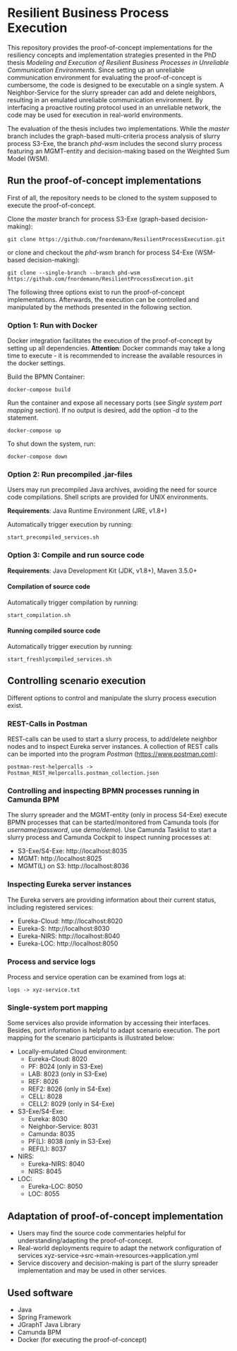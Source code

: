 # Resilient Business Process Execution
This repository provides the proof-of-concept implementations for the resiliency concepts and implementation strategies presented in the PhD thesis *Modeling and Execution of Resilient Business Processes in Unreliable Communication Environments*. Since setting up an unreliable communication environment for evaluating the proof-of-concept is cumbersome, the code is designed to be executable on a single system. A Neighbor-Service for the slurry spreader can add and delete neighbors, resulting in an emulated unreliable communication environment. By interfacing a proactive routing protocol used in an unreliable network, the code may be used for execution in real-world environments.

The evaluation of the thesis includes two implementations. While the *master* branch includes the graph-based multi-criteria process analysis of slurry process S3-Exe, the branch *phd-wsm* includes the second slurry process featuring an MGMT-entity and decision-making based on the Weighted Sum Model (WSM).

## Run the proof-of-concept implementations
First of all, the repository needs to be cloned to the system supposed to execute the proof-of-concept.

Clone the *master* branch for process S3-Exe (graph-based decision-making):

    git clone https://github.com/fnordemann/ResilientProcessExecution.git

or clone and checkout the *phd-wsm* branch for process S4-Exe (WSM-based decision-making):

    git clone --single-branch --branch phd-wsm https://github.com/fnordemann/ResilientProcessExecution.git

The following three options exist to run the proof-of-concept implementations. Afterwards, the execution can be controlled and manipulated by the methods presented in the following section.

### Option 1: Run with Docker
Docker integration facilitates the execution of the proof-of-concept by setting up all dependencies. **Attention**: Docker commands may take a long time to execute - it is recommended to increase the available resources in the docker settings. 

Build the BPMN Container:

    docker-compose build

Run the container and expose all necessary ports (see *Single system port mapping* section). If no output is desired, add the option *-d* to the statement.

    docker-compose up

To shut down the system, run:

    docker-compose down

### Option 2: Run precompiled .jar-files
Users may run precompiled Java archives, avoiding the need for source code compilations. Shell scripts are provided for UNIX environments.

**Requirements**: Java Runtime Environment (JRE, v1.8+)

Automatically trigger execution by running:

    start_precompiled_services.sh

### Option 3: Compile and run source code
**Requirements**: Java Development Kit (JDK, v1.8+), Maven 3.5.0+

#### Compilation of source code
Automatically trigger compilation by running:
    
    start_compilation.sh

#### Running compiled source code
Automatically trigger execution by running:

    start_freshlycompiled_services.sh

## Controlling scenario execution
Different options to control and manipulate the slurry process execution exist.

### REST-Calls in Postman
REST-calls can be used to start a slurry process, to add/delete neighbor nodes and to inspect Eureka server instances. A collection of REST calls can be imported into the program *Postman* (https://www.postman.com):

    postman-rest-helpercalls -> Postman_REST_Helpercalls.postman_collection.json

### Controlling and inspecting BPMN processes running in Camunda BPM
The slurry spreader and the MGMT-entity (only in process S4-Exe) execute BPMN processes that can be started/monitored from Camunda tools (for *username/password*, use *demo/demo*). Use Camunda Tasklist to start a slurry process and Camunda Cockpit to inspect running processes at:
- S3-Exe/S4-Exe: http://localhost:8035
- MGMT: http://localhost:8025
- MGMT(L) on S3: http://localhost:8036

### Inspecting Eureka server instances
The Eureka servers are providing information about their current status, including registered services:
- Eureka-Cloud: http://localhost:8020
- Eureka-S: http://localhost:8030
- Eureka-NIRS: http://localhost:8040
- Eureka-LOC: http://localhost:8050

### Process and service logs
Process and service operation can be examined from logs at:

    logs -> xyz-service.txt

### Single-system port mapping
Some services also provide information by accessing their interfaces. Besides, port information is helpful to adapt scenario execution. The port mapping for the scenario participants is illustrated below:
- Locally-emulated Cloud environment:
    - Eureka-Cloud: 8020
    - PF: 8024 (only in S3-Exe)
    - LAB: 8023 (only in S3-Exe)
    - REF: 8026
    - REF2: 8026 (only in S4-Exe)
    - CELL: 8028
    - CELL2: 8029 (only in S4-Exe)
- S3-Exe/S4-Exe:
    - Eureka: 8030
    - Neighbor-Service: 8031
    - Camunda: 8035
    - PF(L): 8038 (only in S3-Exe)
    - REF(L): 8037
- NIRS:
    - Eureka-NIRS: 8040
    - NIRS: 8045
- LOC:
    - Eureka-LOC: 8050
    - LOC: 8055

## Adaptation of proof-of-concept implementation
- Users may find the source code commentaries helpful for understanding/adapting the proof-of-concept.
- Real-world deployments require to adapt the network configuration of services
    xyz-service->src->main->resources->application.yml
- Service discovery and decision-making is part of the slurry spreader implementation and may be used in other services.


## Used software
- Java
- Spring Framework
- JGraphT Java Library
- Camunda BPM
- Docker (for executing the proof-of-concept)
